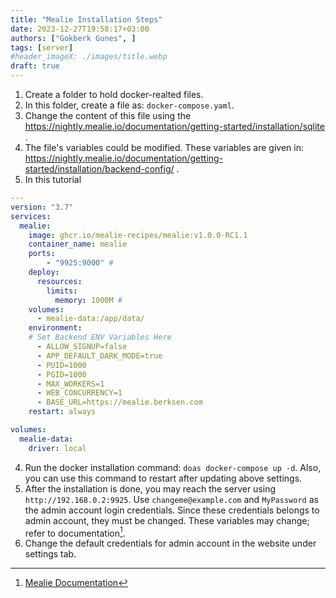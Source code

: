 ```yaml
---
title: "Mealie Installation Steps"
date: 2023-12-27T19:58:17+03:00
authors: ["Gokberk Gunes", ]
tags: [server]
#header_imageX: ./images/title.webp
draft: true
---
```


1. Create a folder to hold docker-realted files.
2. In this folder, create a file as: `docker-compose.yaml`.
3. Change the content of this file using the https://nightly.mealie.io/documentation/getting-started/installation/sqlite .
4. The file's variables could be modified. These variables are given in: https://nightly.mealie.io/documentation/getting-started/installation/backend-config/ .
5. In this tutorial
```yaml
---
version: "3.7"
services:
  mealie:
    image: ghcr.io/mealie-recipes/mealie:v1.0.0-RC1.1
    container_name: mealie
    ports:
        - "9925:9000" #
    deploy:
      resources:
        limits:
          memory: 1000M #
    volumes:
      - mealie-data:/app/data/
    environment:
    # Set Backend ENV Variables Here
      - ALLOW_SIGNUP=false
      - APP_DEFAULT_DARK_MODE=true
      - PUID=1000
      - PGID=1000
      - MAX_WORKERS=1
      - WEB_CONCURRENCY=1
      - BASE_URL=https://mealie.berksen.com
    restart: always

volumes:
  mealie-data:
    driver: local
```
4. Run the docker installation command: `doas docker-compose up -d`. Also, you
   can use this command to restart after updating above settings.
5. After the installation is done, you may reach the server using
   `http://192.168.0.2:9925`. Use `changeme@example.com` and `MyPassword` as
   the admin account login credentials. Since these credentials belongs to admin account, they must be changed.
   These variables may change; refer to documentation[^1].
6. Change the default credentials for admin account in the website under
   settings tab.

[^1]: [Mealie Documentation](https://nightly.mealie.io/documentation/getting-started/installation/installation-checklist/].)
